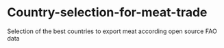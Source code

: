 # Country-selection-for-meat-trade
Selection of the best countries to export meat according open source FAO data
